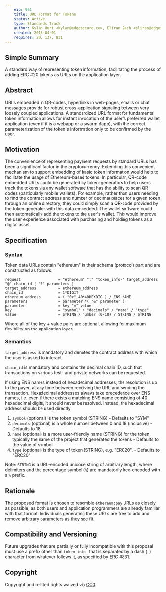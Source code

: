 ```yaml
---
    eip: 961
    title: URL Format for Tokens
    status: Active
    type: Standards Track
    author: Kylan Hurt <kylan@edgesecure.co>, Eliran Zach <eliran@edgesecure.co>
    created: 2018-04-01
    requires: 20, 137, 831
---
```


## Simple Summary
A standard way of representing token information, facilitating the process of adding ERC #20 tokens as URLs on the application layer.

## Abstract
URLs embedded in QR-codes, hyperlinks in web-pages, emails or chat messages provide for robust cross-application signaling between very loosely coupled applications. A standardized URL format for fundamental token information allows for instant invocation of the user's preferred wallet application (even if it is a webapp or a swarm đapp), with the correct parameterization of the token's information only to be confirmed by the user.

## Motivation
The convenience of representing payment requests by standard URLs has been a significant factor in the cryptocurrency. Extending this convenient mechanism to support embedding of basic token information would help to facilitate the usage of Ethereum-based tokens. In particular, QR-code embedded URLs could be generated by token-generators to help users track the tokens via any wallet software that has the ability to scan QR codes (particularly mobile wallets). For example, rather than users needing to find the contract address and number of decimal places for a given token through an online directory, they could simply scan a QR-code provided by the token generator with this data embedded. The wallet software could then automatically add the tokens to the user's wallet. This would improve the user experience associated with purchasing and holding tokens as a digital asset.


## Specification

### Syntax
Token data URLs contain "ethereum" in their schema (protocol) part and are constructed as follows:

    request                 = "ethereum" ":" "token_info-" target_address "@" chain_id [ "?" parameters ]
    target_address          = ethereum_address
    chain_id                = 1*DIGIT
    ethereum_address        = ( "0x" 40*40HEXDIG ) / ENS_NAME
    parameters              = parameter *( "&" parameter )
    parameter               = key "=" value
    key                     = "symbol" / "decimals" / "name" / "type"
    value                   = STRING / number (0-18) / STRING / STRING

Where all of the key + value pairs are optional, allowing for maximum flexibility on the application layer.


### Semantics

`target_address` is mandatory and denotes the contract address with which the user is asked to interact.

`chain_id` is mandatory and contains the decimal chain ID, such that transactions on various test- and private networks can be requested.

If using ENS names instead of hexadecimal addresses, the resolution is up to the payer, at any time between receiving the URL and sending the transaction. Hexadecimal addresses always take precedence over ENS names, i.e. even if there exists a matching ENS name consisting of 40 hexadecimal digits, it should never be resolved. Instead, the hexadecimal address should be used directly.

1. `symbol` (optional) is the token symbol (STRING) - Defaults to "SYM"
2. `decimals` (optional) is a whole number between 0 and 18 (inclusive) - Defaults to 18
3. `name` (optional) is a more user-friendly name (STRING) for the token, typically the name of the project that generated the tokens - Defaults to the value of symbol
4. `type` (optional) is the type of token (STRING), e.g. "ERC20". - Defaults to "ERC20"

Note: `STRING` is a URL-encoded unicode string of arbitrary length, where delimiters and the percentage symbol (`%`) are mandatorily hex-encoded with a `%` prefix.

## Rationale
The proposed format is chosen to resemble `ethereum:pay` URLs as closely as possible, as both users and application programmers are already familiar with that format. Individuals generating these URLs are free to add and remove arbitrary parameters as they see fit.

## Compatibility and Versioning
Future upgrades that are partially or fully incompatible with this proposal must use a prefix other than `token_info-` that is separated by a dash (`-`) character from whatever follows it, as specified by ERC #831.

## Copyright

Copyright and related rights waived via [CC0](https://creativecommons.org/publicdomain/zero/1.0/).
